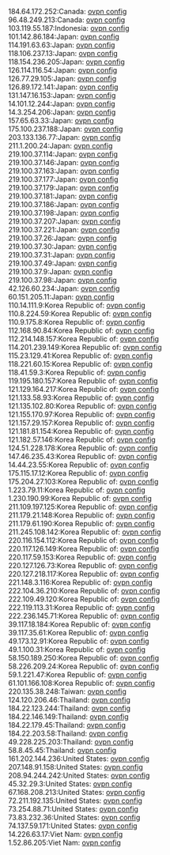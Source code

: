 184.64.172.252:Canada: [ovpn config](vpn/184_64_172_252.ovpn)  
96.48.249.213:Canada: [ovpn config](vpn/96_48_249_213.ovpn)  
103.119.55.187:Indonesia: [ovpn config](vpn/103_119_55_187.ovpn)  
101.142.86.184:Japan: [ovpn config](vpn/101_142_86_184.ovpn)  
114.191.63.63:Japan: [ovpn config](vpn/114_191_63_63.ovpn)  
118.106.237.13:Japan: [ovpn config](vpn/118_106_237_13.ovpn)  
118.154.236.205:Japan: [ovpn config](vpn/118_154_236_205.ovpn)  
126.114.116.54:Japan: [ovpn config](vpn/126_114_116_54.ovpn)  
126.77.29.105:Japan: [ovpn config](vpn/126_77_29_105.ovpn)  
126.89.172.141:Japan: [ovpn config](vpn/126_89_172_141.ovpn)  
131.147.16.153:Japan: [ovpn config](vpn/131_147_16_153.ovpn)  
14.101.12.244:Japan: [ovpn config](vpn/14_101_12_244.ovpn)  
14.3.254.206:Japan: [ovpn config](vpn/14_3_254_206.ovpn)  
157.65.63.33:Japan: [ovpn config](vpn/157_65_63_33.ovpn)  
175.100.237.188:Japan: [ovpn config](vpn/175_100_237_188.ovpn)  
203.133.136.77:Japan: [ovpn config](vpn/203_133_136_77.ovpn)  
211.1.200.24:Japan: [ovpn config](vpn/211_1_200_24.ovpn)  
219.100.37.114:Japan: [ovpn config](vpn/219_100_37_114.ovpn)  
219.100.37.146:Japan: [ovpn config](vpn/219_100_37_146.ovpn)  
219.100.37.163:Japan: [ovpn config](vpn/219_100_37_163.ovpn)  
219.100.37.177:Japan: [ovpn config](vpn/219_100_37_177.ovpn)  
219.100.37.179:Japan: [ovpn config](vpn/219_100_37_179.ovpn)  
219.100.37.181:Japan: [ovpn config](vpn/219_100_37_181.ovpn)  
219.100.37.186:Japan: [ovpn config](vpn/219_100_37_186.ovpn)  
219.100.37.198:Japan: [ovpn config](vpn/219_100_37_198.ovpn)  
219.100.37.207:Japan: [ovpn config](vpn/219_100_37_207.ovpn)  
219.100.37.221:Japan: [ovpn config](vpn/219_100_37_221.ovpn)  
219.100.37.26:Japan: [ovpn config](vpn/219_100_37_26.ovpn)  
219.100.37.30:Japan: [ovpn config](vpn/219_100_37_30.ovpn)  
219.100.37.31:Japan: [ovpn config](vpn/219_100_37_31.ovpn)  
219.100.37.49:Japan: [ovpn config](vpn/219_100_37_49.ovpn)  
219.100.37.9:Japan: [ovpn config](vpn/219_100_37_9.ovpn)  
219.100.37.98:Japan: [ovpn config](vpn/219_100_37_98.ovpn)  
42.126.60.234:Japan: [ovpn config](vpn/42_126_60_234.ovpn)  
60.151.205.11:Japan: [ovpn config](vpn/60_151_205_11.ovpn)  
110.14.111.9:Korea Republic of: [ovpn config](vpn/110_14_111_9.ovpn)  
110.8.224.59:Korea Republic of: [ovpn config](vpn/110_8_224_59.ovpn)  
110.9.175.8:Korea Republic of: [ovpn config](vpn/110_9_175_8.ovpn)  
112.168.90.84:Korea Republic of: [ovpn config](vpn/112_168_90_84.ovpn)  
112.214.148.157:Korea Republic of: [ovpn config](vpn/112_214_148_157.ovpn)  
114.201.239.149:Korea Republic of: [ovpn config](vpn/114_201_239_149.ovpn)  
115.23.129.41:Korea Republic of: [ovpn config](vpn/115_23_129_41.ovpn)  
118.221.60.15:Korea Republic of: [ovpn config](vpn/118_221_60_15.ovpn)  
118.41.59.3:Korea Republic of: [ovpn config](vpn/118_41_59_3.ovpn)  
119.195.180.157:Korea Republic of: [ovpn config](vpn/119_195_180_157.ovpn)  
121.129.164.217:Korea Republic of: [ovpn config](vpn/121_129_164_217.ovpn)  
121.133.58.93:Korea Republic of: [ovpn config](vpn/121_133_58_93.ovpn)  
121.135.102.80:Korea Republic of: [ovpn config](vpn/121_135_102_80.ovpn)  
121.155.170.97:Korea Republic of: [ovpn config](vpn/121_155_170_97.ovpn)  
121.157.29.157:Korea Republic of: [ovpn config](vpn/121_157_29_157.ovpn)  
121.181.81.154:Korea Republic of: [ovpn config](vpn/121_181_81_154.ovpn)  
121.182.57.146:Korea Republic of: [ovpn config](vpn/121_182_57_146.ovpn)  
124.51.228.178:Korea Republic of: [ovpn config](vpn/124_51_228_178.ovpn)  
147.46.235.43:Korea Republic of: [ovpn config](vpn/147_46_235_43.ovpn)  
14.44.23.55:Korea Republic of: [ovpn config](vpn/14_44_23_55.ovpn)  
175.115.17.12:Korea Republic of: [ovpn config](vpn/175_115_17_12.ovpn)  
175.204.27.103:Korea Republic of: [ovpn config](vpn/175_204_27_103.ovpn)  
1.223.79.11:Korea Republic of: [ovpn config](vpn/1_223_79_11.ovpn)  
1.230.190.99:Korea Republic of: [ovpn config](vpn/1_230_190_99.ovpn)  
211.109.197.125:Korea Republic of: [ovpn config](vpn/211_109_197_125.ovpn)  
211.179.21.148:Korea Republic of: [ovpn config](vpn/211_179_21_148.ovpn)  
211.179.61.190:Korea Republic of: [ovpn config](vpn/211_179_61_190.ovpn)  
211.245.108.142:Korea Republic of: [ovpn config](vpn/211_245_108_142.ovpn)  
220.116.154.112:Korea Republic of: [ovpn config](vpn/220_116_154_112.ovpn)  
220.117.126.149:Korea Republic of: [ovpn config](vpn/220_117_126_149.ovpn)  
220.117.59.153:Korea Republic of: [ovpn config](vpn/220_117_59_153.ovpn)  
220.127.126.73:Korea Republic of: [ovpn config](vpn/220_127_126_73.ovpn)  
220.127.218.117:Korea Republic of: [ovpn config](vpn/220_127_218_117.ovpn)  
221.148.3.116:Korea Republic of: [ovpn config](vpn/221_148_3_116.ovpn)  
222.104.36.210:Korea Republic of: [ovpn config](vpn/222_104_36_210.ovpn)  
222.109.49.120:Korea Republic of: [ovpn config](vpn/222_109_49_120.ovpn)  
222.119.113.31:Korea Republic of: [ovpn config](vpn/222_119_113_31.ovpn)  
222.236.145.71:Korea Republic of: [ovpn config](vpn/222_236_145_71.ovpn)  
39.117.18.184:Korea Republic of: [ovpn config](vpn/39_117_18_184.ovpn)  
39.117.35.61:Korea Republic of: [ovpn config](vpn/39_117_35_61.ovpn)  
49.173.12.91:Korea Republic of: [ovpn config](vpn/49_173_12_91.ovpn)  
49.1.100.31:Korea Republic of: [ovpn config](vpn/49_1_100_31.ovpn)  
58.150.189.250:Korea Republic of: [ovpn config](vpn/58_150_189_250.ovpn)  
58.226.209.24:Korea Republic of: [ovpn config](vpn/58_226_209_24.ovpn)  
59.1.221.47:Korea Republic of: [ovpn config](vpn/59_1_221_47.ovpn)  
61.101.166.108:Korea Republic of: [ovpn config](vpn/61_101_166_108.ovpn)  
220.135.38.248:Taiwan: [ovpn config](vpn/220_135_38_248.ovpn)  
124.120.206.46:Thailand: [ovpn config](vpn/124_120_206_46.ovpn)  
184.22.123.244:Thailand: [ovpn config](vpn/184_22_123_244.ovpn)  
184.22.146.149:Thailand: [ovpn config](vpn/184_22_146_149.ovpn)  
184.22.179.45:Thailand: [ovpn config](vpn/184_22_179_45.ovpn)  
184.22.203.58:Thailand: [ovpn config](vpn/184_22_203_58.ovpn)  
49.228.225.203:Thailand: [ovpn config](vpn/49_228_225_203.ovpn)  
58.8.45.45:Thailand: [ovpn config](vpn/58_8_45_45.ovpn)  
161.202.144.236:United States: [ovpn config](vpn/161_202_144_236.ovpn)  
207.148.91.158:United States: [ovpn config](vpn/207_148_91_158.ovpn)  
208.94.244.242:United States: [ovpn config](vpn/208_94_244_242.ovpn)  
45.32.29.3:United States: [ovpn config](vpn/45_32_29_3.ovpn)  
67.168.208.213:United States: [ovpn config](vpn/67_168_208_213.ovpn)  
72.211.192.135:United States: [ovpn config](vpn/72_211_192_135.ovpn)  
73.254.88.71:United States: [ovpn config](vpn/73_254_88_71.ovpn)  
73.83.232.36:United States: [ovpn config](vpn/73_83_232_36.ovpn)  
74.137.59.171:United States: [ovpn config](vpn/74_137_59_171.ovpn)  
14.226.63.17:Viet Nam: [ovpn config](vpn/14_226_63_17.ovpn)  
1.52.86.205:Viet Nam: [ovpn config](vpn/1_52_86_205.ovpn)  
